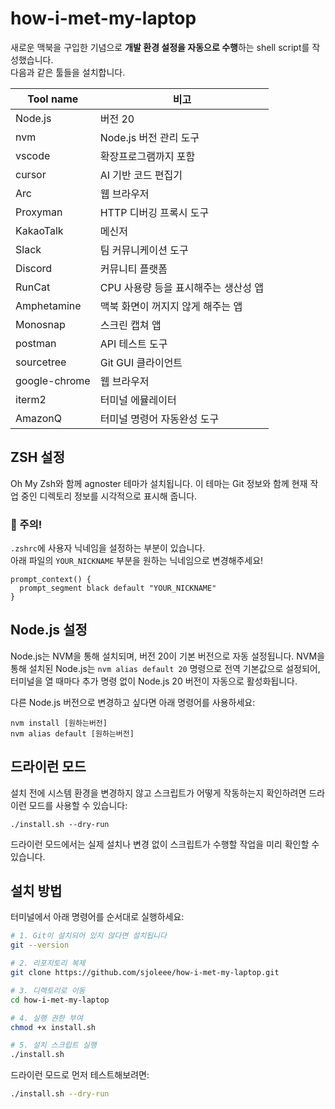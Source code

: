 # how-i-met-my-laptop

새로운 맥북을 구입한 기념으로 **개발 환경 설정을 자동으로 수행**하는 shell script를 작성했습니다.  
다음과 같은 툴들을 설치합니다.

| Tool name     | 비고                                 |
| ------------- | ------------------------------------ |
| Node.js       | 버전 20                              |
| nvm           | Node.js 버전 관리 도구               |
| vscode        | 확장프로그램까지 포함                |
| cursor        | AI 기반 코드 편집기                  |
| Arc           | 웹 브라우저                          |
| Proxyman      | HTTP 디버깅 프록시 도구              |
| KakaoTalk     | 메신저                               |
| Slack         | 팀 커뮤니케이션 도구                 |
| Discord       | 커뮤니티 플랫폼                      |
| RunCat        | CPU 사용량 등을 표시해주는 생산성 앱 |
| Amphetamine   | 맥북 화면이 꺼지지 않게 해주는 앱    |
| Monosnap      | 스크린 캡쳐 앱                       |
| postman       | API 테스트 도구                      |
| sourcetree    | Git GUI 클라이언트                   |
| google-chrome | 웹 브라우저                          |
| iterm2        | 터미널 에뮬레이터                    |
| AmazonQ       | 터미널 명령어 자동완성 도구          |

## ZSH 설정

Oh My Zsh와 함께 agnoster 테마가 설치됩니다. 이 테마는 Git 정보와 함께 현재 작업 중인 디렉토리 정보를 시각적으로 표시해 줍니다.

### 🚨 주의!

`.zshrc`에 사용자 닉네임을 설정하는 부분이 있습니다.  
아래 파일의 `YOUR_NICKNAME` 부분을 원하는 닉네임으로 변경해주세요!

```
prompt_context() {
  prompt_segment black default "YOUR_NICKNAME"
}
```

## Node.js 설정

Node.js는 NVM을 통해 설치되며, 버전 20이 기본 버전으로 자동 설정됩니다.
NVM을 통해 설치된 Node.js는 `nvm alias default 20` 명령으로 전역 기본값으로 설정되어,
터미널을 열 때마다 추가 명령 없이 Node.js 20 버전이 자동으로 활성화됩니다.

다른 Node.js 버전으로 변경하고 싶다면 아래 명령어를 사용하세요:

```
nvm install [원하는버전]
nvm alias default [원하는버전]
```

## 드라이런 모드

설치 전에 시스템 환경을 변경하지 않고 스크립트가 어떻게 작동하는지 확인하려면 드라이런 모드를 사용할 수 있습니다:

```
./install.sh --dry-run
```

드라이런 모드에서는 실제 설치나 변경 없이 스크립트가 수행할 작업을 미리 확인할 수 있습니다.

## 설치 방법

터미널에서 아래 명령어를 순서대로 실행하세요:

```bash
# 1. Git이 설치되어 있지 않다면 설치됩니다
git --version

# 2. 리포지토리 복제
git clone https://github.com/sjoleee/how-i-met-my-laptop.git

# 3. 디렉토리로 이동
cd how-i-met-my-laptop

# 4. 실행 권한 부여
chmod +x install.sh

# 5. 설치 스크립트 실행
./install.sh
```

드라이런 모드로 먼저 테스트해보려면:

```bash
./install.sh --dry-run
```
